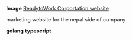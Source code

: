 **Image** [ReadytoWork Corportation website](https://nepal.readytowork.jp)
         
marketing website for the nepal side of  company
    
 **golang** **typescript**

